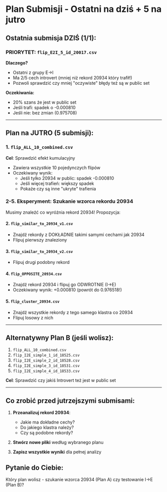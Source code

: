 # Plan Submisji - Ostatni na dziś + 5 na jutro

## Ostatnia submisja DZIŚ (1/1):

### PRIORYTET: `flip_E2I_5_id_20017.csv`
**Dlaczego?**
- Ostatni z grupy E→I 
- Ma 2/5 cech introvert (mniej niż rekord 20934 który trafił!)
- Pozwoli sprawdzić czy mniej "oczywiste" błędy też są w public set

**Oczekiwania:**
- 20% szans że jest w public set
- Jeśli trafi: spadek o -0.000810
- Jeśli nie: bez zmian (0.975708)

---

## Plan na JUTRO (5 submisji):

### 1. `flip_ALL_10_combined.csv` 
**Cel**: Sprawdzić efekt kumulacyjny
- Zawiera wszystkie 10 pojedynczych flipów
- Oczekiwany wynik: 
  - Jeśli tylko 20934 w public: spadek -0.000810
  - Jeśli więcej trafień: większy spadek
  - Pokaże czy są inne "ukryte" trafienia

### 2-5. Eksperyment: Szukanie wzorca rekordu 20934

Musimy znaleźć co wyróżnia rekord 20934! Propozycja:

#### 2. `flip_similar_to_20934_v1.csv`
- Znajdź rekordy z DOKŁADNIE takimi samymi cechami jak 20934
- Flipuj pierwszy znaleziony

#### 3. `flip_similar_to_20934_v2.csv`
- Flipuj drugi podobny rekord

#### 4. `flip_OPPOSITE_20934.csv`
- Znajdź rekord 20934 i flipuj go ODWROTNIE (I→E)
- Oczekiwany wynik: +0.000810 (powrót do 0.976518!)

#### 5. `flip_cluster_20934.csv`
- Znajdź wszystkie rekordy z tego samego klastra co 20934
- Flipuj losowy z nich

---

## Alternatywny Plan B (jeśli wolisz):

1. `flip_ALL_10_combined.csv`
2. `flip_I2E_simple_1_id_18525.csv` 
3. `flip_I2E_simple_2_id_18528.csv`
4. `flip_I2E_simple_3_id_18531.csv`
5. `flip_I2E_simple_4_id_18533.csv`

**Cel**: Sprawdzić czy jakiś Introvert też jest w public set

---

## Co zrobić przed jutrzejszymi submisami:

1. **Przeanalizuj rekord 20934**:
   - Jakie ma dokładne cechy?
   - Do jakiego klastra należy?
   - Czy są podobne rekordy?

2. **Stwórz nowe pliki** według wybranego planu

3. **Zapisz wszystkie wyniki** dla pełnej analizy

## Pytanie do Ciebie:
Który plan wolisz - szukanie wzorca 20934 (Plan A) czy testowanie I→E (Plan B)?
